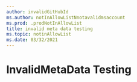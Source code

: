 ```yaml
---
author: invalidGitHubId
ms.author: notInAllowListNnotavalidmsaccount
ms.prod: .prodNotInAllowList
title: invalid meta data testing
ms.topic: notinAllowList
ms.date: 03/32/2021
---
```


# InvalidMetaData Testing

